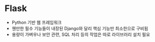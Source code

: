 # Flask
- Python 기반 웹 프레임워크
- 웬만한 필수 기능들이 내장된 Django와 달리 핵심 기능만 최소한으로 구비됨
- 용량이 가벼우나 보안 관련, SQL 처리 등의 작업은 따로 라이브러리 설치 필요